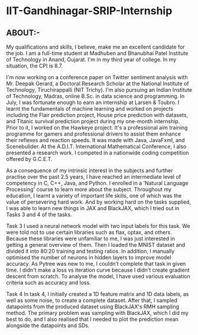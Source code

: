 # IIT-Gandhinagar-SRIP-Internship


## ABOUT:-

My qualifications and skills, I believe, make me an excellent candidate for the job. I am a full-time student at Madhuben and Bhanubhai Patel Institute of Technology in Anand, Gujarat. I'm in my third year of college. In my situation, the CPI is 8.7.

I'm now working on a conference paper on Twitter sentiment analysis with Mr. Deepak Gerard, a Doctoral Research Scholar at the National Institute of Technology, Tiruchirappalli (NIT Trichy). I'm also pursuing an Indian Institute of Technology, Madras, online B.Sc. in data science and programming. In July, I was fortunate enough to earn an internship at Larsen & Toubro. I learnt the fundamentals of machine learning and worked on projects including the Flair prediction project, House price prediction with datasets, and Titanic survival prediction project during my one-month internship. Prior to it, I worked on the Hawkeye project. It's a professional aim training programme for gamers and professional drivers to assist them enhance their reflexes and reaction speeds. It was made with Java, JavaFxml, and Scenebulider. At the A.D.I.T. International Mathematical Conference, I also presented a research work. I competed in a nationwide coding competition offered by G.C.E.T.

As a consequence of my intrinsic interest in the subjects and further practise over the past 2.5 years, I have reached an intermediate level of competency in C, C++, Java, and Python. I enrolled in a 'Natural Language Processing' course to learn more about the subject. Throughout my education, I learnt a variety of important life skills, one of which was the value of persevering hard work. And by working hard on the tasks supplied, I was able to learn new things in JAX and BlackJAX, which I tried out in Tasks 3 and 4 of the tasks.

Task 3
I used a neural network model with two input labels for this task. We were told not to use certain libraries such as flax, optax, and others. Because these libraries were unfamiliar to me, I was just interested in getting a general overview of them. Then I loaded the MNIST dataset and divided it into 80:20 training and testing ratios. In addition, I manually optimised the number of neurons in hidden layers to improve model accuracy. As Pytree was new to me, I couldn’t complete that task in given time. I didn't make a loss vs iteration curve because I didn't create gradient descent from scratch. To analyse the model, I have used various evaluation criteria such as accuracy and loss.





Task 4
In task 4, I initially created a 1D feature matrix and 1D data labels, as well as some noise, to create a complete dataset. After that, I sampled datapoints from the produced dataset using BlackJAX's RMH sampling method. The primary problem was sampling with BlackJAX, which I did my best to do, and I also realised that I needed to plot the prediction mean alongside the datapoints and SDs.
